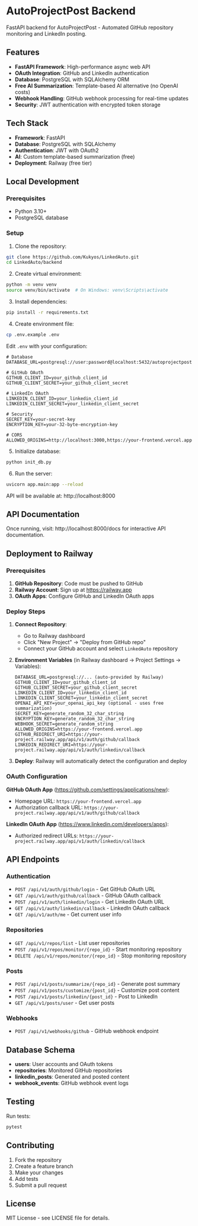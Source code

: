 # AutoProjectPost Backend

FastAPI backend for AutoProjectPost - Automated GitHub repository monitoring and LinkedIn posting.

## Features

- **FastAPI Framework**: High-performance async web API
- **OAuth Integration**: GitHub and LinkedIn authentication
- **Database**: PostgreSQL with SQLAlchemy ORM
- **Free AI Summarization**: Template-based AI alternative (no OpenAI costs)
- **Webhook Handling**: GitHub webhook processing for real-time updates
- **Security**: JWT authentication with encrypted token storage

## Tech Stack

- **Framework**: FastAPI
- **Database**: PostgreSQL with SQLAlchemy
- **Authentication**: JWT with OAuth2
- **AI**: Custom template-based summarization (free)
- **Deployment**: Railway (free tier)

## Local Development

### Prerequisites

- Python 3.10+
- PostgreSQL database

### Setup

1. Clone the repository:
```bash
git clone https://github.com/Kukyos/LinkedAuto.git
cd LinkedAuto/backend
```

2. Create virtual environment:
```bash
python -m venv venv
source venv/bin/activate  # On Windows: venv\Scripts\activate
```

3. Install dependencies:
```bash
pip install -r requirements.txt
```

4. Create environment file:
```bash
cp .env.example .env
```

Edit `.env` with your configuration:
```env
# Database
DATABASE_URL=postgresql://user:password@localhost:5432/autoprojectpost

# GitHub OAuth
GITHUB_CLIENT_ID=your_github_client_id
GITHUB_CLIENT_SECRET=your_github_client_secret

# LinkedIn OAuth
LINKEDIN_CLIENT_ID=your_linkedin_client_id
LINKEDIN_CLIENT_SECRET=your_linkedin_client_secret

# Security
SECRET_KEY=your-secret-key
ENCRYPTION_KEY=your-32-byte-encryption-key

# CORS
ALLOWED_ORIGINS=http://localhost:3000,https://your-frontend.vercel.app
```

5. Initialize database:
```bash
python init_db.py
```

6. Run the server:
```bash
uvicorn app.main:app --reload
```

API will be available at: http://localhost:8000

## API Documentation

Once running, visit: http://localhost:8000/docs for interactive API documentation.

## Deployment to Railway

### Prerequisites

1. **GitHub Repository**: Code must be pushed to GitHub
2. **Railway Account**: Sign up at https://railway.app
3. **OAuth Apps**: Configure GitHub and LinkedIn OAuth apps

### Deploy Steps

1. **Connect Repository**:
   - Go to Railway dashboard
   - Click "New Project" → "Deploy from GitHub repo"
   - Connect your GitHub account and select `LinkedAuto` repository

2. **Environment Variables** (in Railway dashboard → Project Settings → Variables):
   ```
   DATABASE_URL=postgresql://... (auto-provided by Railway)
   GITHUB_CLIENT_ID=your_github_client_id
   GITHUB_CLIENT_SECRET=your_github_client_secret
   LINKEDIN_CLIENT_ID=your_linkedin_client_id
   LINKEDIN_CLIENT_SECRET=your_linkedin_client_secret
   OPENAI_API_KEY=your_openai_api_key (optional - uses free summarization)
   SECRET_KEY=generate_random_32_char_string
   ENCRYPTION_KEY=generate_random_32_char_string
   WEBHOOK_SECRET=generate_random_string
   ALLOWED_ORIGINS=https://your-frontend.vercel.app
   GITHUB_REDIRECT_URI=https://your-project.railway.app/api/v1/auth/github/callback
   LINKEDIN_REDIRECT_URI=https://your-project.railway.app/api/v1/auth/linkedin/callback
   ```

3. **Deploy**: Railway will automatically detect the configuration and deploy

### OAuth Configuration

**GitHub OAuth App** (https://github.com/settings/applications/new):
- Homepage URL: `https://your-frontend.vercel.app`
- Authorization callback URL: `https://your-project.railway.app/api/v1/auth/github/callback`

**LinkedIn OAuth App** (https://www.linkedin.com/developers/apps):
- Authorized redirect URLs: `https://your-project.railway.app/api/v1/auth/linkedin/callback`

## API Endpoints

### Authentication
- `POST /api/v1/auth/github/login` - Get GitHub OAuth URL
- `GET /api/v1/auth/github/callback` - GitHub OAuth callback
- `POST /api/v1/auth/linkedin/login` - Get LinkedIn OAuth URL
- `GET /api/v1/auth/linkedin/callback` - LinkedIn OAuth callback
- `GET /api/v1/auth/me` - Get current user info

### Repositories
- `GET /api/v1/repos/list` - List user repositories
- `POST /api/v1/repos/monitor/{repo_id}` - Start monitoring repository
- `DELETE /api/v1/repos/monitor/{repo_id}` - Stop monitoring repository

### Posts
- `POST /api/v1/posts/summarize/{repo_id}` - Generate post summary
- `POST /api/v1/posts/customize/{post_id}` - Customize post content
- `POST /api/v1/posts/linkedin/{post_id}` - Post to LinkedIn
- `GET /api/v1/posts/user` - Get user posts

### Webhooks
- `POST /api/v1/webhooks/github` - GitHub webhook endpoint

## Database Schema

- **users**: User accounts and OAuth tokens
- **repositories**: Monitored GitHub repositories
- **linkedin_posts**: Generated and posted content
- **webhook_events**: GitHub webhook event logs

## Testing

Run tests:
```bash
pytest
```

## Contributing

1. Fork the repository
2. Create a feature branch
3. Make your changes
4. Add tests
5. Submit a pull request

## License

MIT License - see LICENSE file for details.